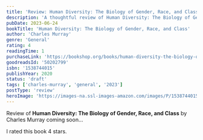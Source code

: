 ```yaml
---
title: 'Review: Human Diversity: The Biology of Gender, Race, and Class'
description: 'A thoughtful review of Human Diversity: The Biology of Gender, Race, and Class by Charles Murray'
pubDate: 2023-06-24
bookTitle: 'Human Diversity: The Biology of Gender, Race, and Class'
author: 'Charles Murray'
genre: 'General'
rating: 4
readingTime: 1
purchaseLink: 'https://bookshop.org/books/human-diversity-the-biology-of-gender-race-and-class/9781538744017'
goodreadsId: '50202799'
isbn: '1538744015'
publishYear: 2020
status: 'draft'
tags: ['charles-murray', 'general', '2023']
postType: 'review'
heroImage: 'https://images-na.ssl-images-amazon.com/images/P/1538744015.01.L.jpg'
---
```


Review of **Human Diversity: The Biology of Gender, Race, and Class** by Charles Murray coming soon...

I rated this book 4 stars.